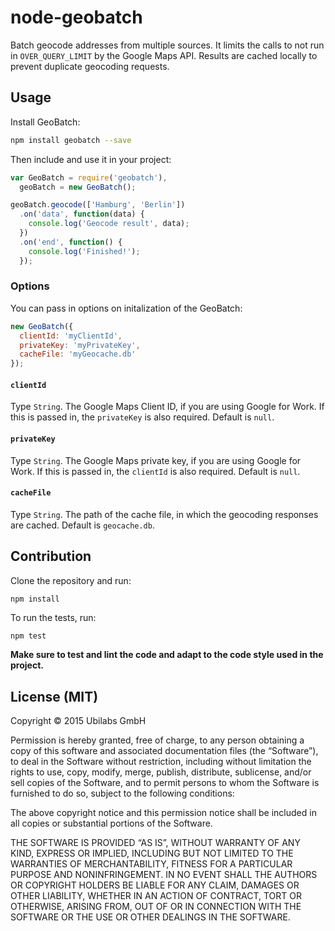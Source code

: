 # node-geobatch

Batch geocode addresses from multiple sources. It limits the calls to not run in `OVER_QUERY_LIMIT` by the Google Maps API. Results are cached locally to prevent duplicate geocoding requests.

## Usage

Install GeoBatch:

```sh
npm install geobatch --save
```

Then include and use it in your project:

```js
var GeoBatch = require('geobatch'),
  geoBatch = new GeoBatch();

geoBatch.geocode(['Hamburg', 'Berlin'])
  .on('data', function(data) {
    console.log('Geocode result', data);
  })
  .on('end', function() {
    console.log('Finished!');
  });
```

### Options

You can pass in options on initalization of the GeoBatch:

```js
new GeoBatch({
  clientId: 'myClientId',
  privateKey: 'myPrivateKey',
  cacheFile: 'myGeocache.db'
});
```

#### `clientId`

Type `String`. The Google Maps Client ID, if you are using Google for Work. If this is passed in, the `privateKey` is also required. Default is `null`.

#### `privateKey`

Type `String`. The Google Maps private key, if you are using Google for Work. If this is passed in, the `clientId` is also required. Default is `null`.

#### `cacheFile`

Type `String`. The path of the cache file, in which the geocoding responses are cached. Default is `geocache.db`.

## Contribution

Clone the repository and run:

```sh
npm install
```

To run the tests, run:

```
npm test
```

**Make sure to test and lint the code and adapt to the code style used in the project.**

## License (MIT)

Copyright © 2015 Ubilabs GmbH

Permission is hereby granted, free of charge, to any person obtaining a copy of this software and associated documentation files (the “Software”), to deal in the Software without restriction, including without limitation the rights to use, copy, modify, merge, publish, distribute, sublicense, and/or sell copies of the Software, and to permit persons to whom the Software is furnished to do so, subject to the following conditions:

The above copyright notice and this permission notice shall be included in all copies or substantial portions of the Software.

THE SOFTWARE IS PROVIDED “AS IS”, WITHOUT WARRANTY OF ANY KIND, EXPRESS OR IMPLIED, INCLUDING BUT NOT LIMITED TO THE WARRANTIES OF MERCHANTABILITY, FITNESS FOR A PARTICULAR PURPOSE AND NONINFRINGEMENT. IN NO EVENT SHALL THE AUTHORS OR COPYRIGHT HOLDERS BE LIABLE FOR ANY CLAIM, DAMAGES OR OTHER LIABILITY, WHETHER IN AN ACTION OF CONTRACT, TORT OR OTHERWISE, ARISING FROM, OUT OF OR IN CONNECTION WITH THE SOFTWARE OR THE USE OR OTHER DEALINGS IN THE SOFTWARE.
